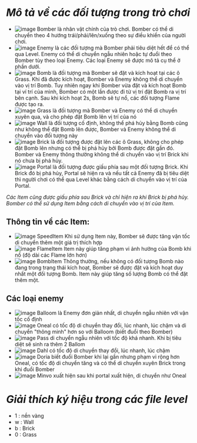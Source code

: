 # *Mô tả về các đối tượng trong trò chơi*

  - ![image](https://user-images.githubusercontent.com/54837897/195387000-1fc9e83a-acad-4d21-a405-9849d8df15ed.png)
Bomber là nhân vật chính của trò chơi. Bomber có thể di chuyển theo 4 hướng trái/phải/lên/xuống theo sự điều khiển của người chơi.
  - ![image](https://user-images.githubusercontent.com/54837897/195387028-253b98ec-d87f-4497-81b5-071eddc59076.png)
Enemy là các đối tượng mà Bomber phải tiêu diệt hết để có thể qua Level. Enemy có thể di chuyển ngẫu nhiên hoặc tự đuổi theo Bomber tùy theo loại Enemy. Các loại Enemy sẽ được mô tả cụ thể ở phần dưới.
  - ![image](https://user-images.githubusercontent.com/54837897/195387069-3dc5ed5e-0219-497f-b040-147bf9fdda63.png)
Bomb là đối tượng mà Bomber sẽ đặt và kích hoạt tại các ô Grass. Khi đã được kích hoạt, Bomber và Enemy không thể di chuyển vào vị trí Bomb. Tuy nhiên ngay khi Bomber vừa đặt và kích hoạt Bomb tại ví trí của mình, Bomber có một lần được đi từ vị trí đặt Bomb ra vị trí bên cạnh. Sau khi kích hoạt 2s, Bomb sẽ tự nổ, các đối tượng Flame được tạo ra.
  - ![image](https://user-images.githubusercontent.com/54837897/195387115-8bb66ef8-81bb-4f3f-a860-7e8709301e3c.png)
Grass là đối tượng mà Bomber và Enemy có thể di chuyển xuyên qua, và cho phép đặt Bomb lên vị trí của nó
  - ![image](https://user-images.githubusercontent.com/54837897/195387167-68ed4ed1-2639-413f-bc96-cb1f6397da9a.png)
Wall là đối tượng cố định, không thể phá hủy bằng Bomb cũng như không thể đặt Bomb lên được, Bomber và Enemy không thể di chuyển vào đối tượng này
  - ![image](https://user-images.githubusercontent.com/54837897/195387194-141f1ac6-028d-4ea8-bc86-089f864b66d4.png)
Brick là đối tượng được đặt lên các ô Grass, không cho phép đặt Bomb lên nhưng có thể bị phá hủy bởi Bomb được đặt gần đó. Bomber và Enemy thông thường không thể di chuyển vào vị trí Brick khi nó chưa bị phá hủy.
  - ![image](https://user-images.githubusercontent.com/54837897/195387248-449d34ba-3855-4ac6-af33-88edce49ed57.png)
Portal là đối tượng được giấu phía sau một đối tượng Brick. Khi Brick đó bị phá hủy, Portal sẽ hiện ra và nếu tất cả Enemy đã bị tiêu diệt thì người chơi có thể qua Level khác bằng cách di chuyển vào vị trí của Portal.

 *Các Item cũng được giấu phía sau Brick và chỉ hiện ra khi Brick bị phá hủy. Bomber có thể sử dụng Item bằng cách di chuyển vào vị trí của Item.*
## Thông tin về các Item:

  - ![image](https://user-images.githubusercontent.com/54837897/195387297-c7609ffc-f4c9-4e2a-a052-1d24a1cefb86.png)
SpeedItem Khi sử dụng Item này, Bomber sẽ được tăng vận tốc di chuyển thêm một giá trị thích hợp
  - ![image](https://user-images.githubusercontent.com/54837897/195387327-243c2036-f7d3-431e-8bab-50f13ba5c8df.png)
FlameItem Item này giúp tăng phạm vi ảnh hưởng của Bomb khi nổ (độ dài các Flame lớn hơn)
  - ![image](https://user-images.githubusercontent.com/54837897/195387353-8f41653f-9988-4cc3-8213-980b4a0a028b.png)
BombItem Thông thường, nếu không có đối tượng Bomb nào đang trong trạng thái kích hoạt, Bomber sẽ được đặt và kích hoạt duy nhất một đối tượng Bomb. Item này giúp tăng số lượng Bomb có thể đặt thêm một.

## Các loại enemy
  - ![image](https://user-images.githubusercontent.com/54837897/195387389-9c9203a2-c542-48a8-9a43-ba2b7210e28b.png)
Balloom là Enemy đơn giản nhất, di chuyển ngẫu nhiên với vận tốc cố định
  - ![image](https://user-images.githubusercontent.com/54837897/195387418-ac8da415-4f9f-4931-953e-16814db7519a.png)
Oneal có tốc độ di chuyển thay đổi, lúc nhanh, lúc chậm và di chuyển "thông minh" hơn so với Balloom (biết đuổi theo Bomber)
  - ![image](https://user-images.githubusercontent.com/54837897/195387475-3cd56b24-99a7-48ad-86e6-bb9e5fe905c3.png)
Pass di chuyển ngẫu nhiên với tốc độ khá nhanh. Khi bị tiêu diệt sẽ sinh ra thêm 2 Ballom
  - ![image](https://user-images.githubusercontent.com/54837897/195387533-076f0d4d-0d35-402d-8fe2-a09c834e5cab.png)
Dahl có tốc độ di chuyển thay đổi, lúc nhanh, lúc chậm
  - ![image](https://user-images.githubusercontent.com/54837897/195387577-5b4ff500-0cd3-42de-8c08-ee18fefdee17.png)
Doria biết đuổi Bomber khi lại gần nhưng phạm vi rộng hơn Oneal, có tốc độ di chuyển tăng và có thể di chuyển xuyên Brick trong khi đuổi Bomber
  - ![image](https://user-images.githubusercontent.com/54837897/195387684-9b463b42-6614-4b9f-b4d5-77fd57bbae9a.png)
Minvo xuất hiện sau khi portal xuất hiện, di chuyển như Oneal

# *Giải thích ký hiệu trong các file level*
  - 1 : nền vàng
  - w : Wall
  - b : Brick
  - 0 : Grass
